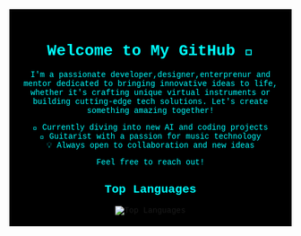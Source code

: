 <div style="background-color: black; padding: 20px; text-align: center; font-family: Courier, monospace;">
  <h1 style="color: aqua;">Welcome to My GitHub 👋</h1>
  <p style="color: aqua;">
    I'm a passionate developer,designer,enterprenur and mentor dedicated to bringing innovative ideas to life, whether it's crafting unique virtual instruments or building cutting-edge tech solutions. Let's create something amazing together!
  </p>
  <ul style="color: aqua; list-style: none; padding: 0;">
    <li>🌱 Currently diving into new AI and coding projects</li>
    <li>🎸 Guitarist with a passion for music technology</li>
    <li>💡 Always open to collaboration and new ideas</li>
  </ul>
  <p style="color: aqua;">Feel free to reach out!</p>

  <h2 style="color: aqua;">Top Languages</h2>
  <img src="https://github-readme-stats.vercel.app/api/top-langs/?username=your-github-username&layout=compact&theme=tokyonight&bg_color=000000&title_color=00FFFF&text_color=00FFFF" alt="Top Languages" />
</div>
